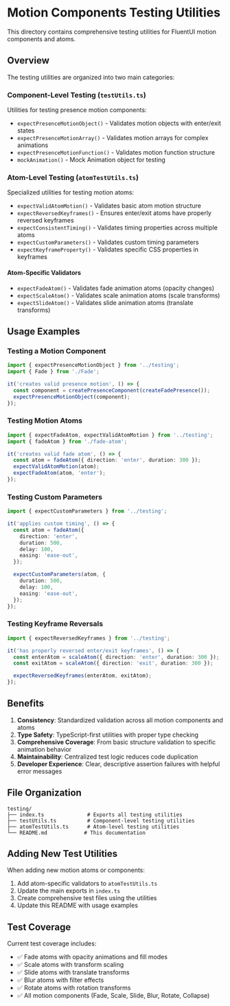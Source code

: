 # Motion Components Testing Utilities

This directory contains comprehensive testing utilities for FluentUI motion components and atoms.

## Overview

The testing utilities are organized into two main categories:

### Component-Level Testing (`testUtils.ts`)

Utilities for testing presence motion components:

- `expectPresenceMotionObject()` - Validates motion objects with enter/exit states
- `expectPresenceMotionArray()` - Validates motion arrays for complex animations
- `expectPresenceMotionFunction()` - Validates motion function structure
- `mockAnimation()` - Mock Animation object for testing

### Atom-Level Testing (`atomTestUtils.ts`)

Specialized utilities for testing motion atoms:

- `expectValidAtomMotion()` - Validates basic atom motion structure
- `expectReversedKeyframes()` - Ensures enter/exit atoms have properly reversed keyframes
- `expectConsistentTiming()` - Validates timing properties across multiple atoms
- `expectCustomParameters()` - Validates custom timing parameters
- `expectKeyframeProperty()` - Validates specific CSS properties in keyframes

#### Atom-Specific Validators

- `expectFadeAtom()` - Validates fade animation atoms (opacity changes)
- `expectScaleAtom()` - Validates scale animation atoms (scale transforms)
- `expectSlideAtom()` - Validates slide animation atoms (translate transforms)

## Usage Examples

### Testing a Motion Component

```typescript
import { expectPresenceMotionObject } from '../testing';
import { Fade } from './Fade';

it('creates valid presence motion', () => {
  const component = createPresenceComponent(createFadePresence());
  expectPresenceMotionObject(component);
});
```

### Testing Motion Atoms

```typescript
import { expectFadeAtom, expectValidAtomMotion } from '../testing';
import { fadeAtom } from './fade-atom';

it('creates valid fade atom', () => {
  const atom = fadeAtom({ direction: 'enter', duration: 300 });
  expectValidAtomMotion(atom);
  expectFadeAtom(atom, 'enter');
});
```

### Testing Custom Parameters

```typescript
import { expectCustomParameters } from '../testing';

it('applies custom timing', () => {
  const atom = fadeAtom({
    direction: 'enter',
    duration: 500,
    delay: 100,
    easing: 'ease-out',
  });

  expectCustomParameters(atom, {
    duration: 500,
    delay: 100,
    easing: 'ease-out',
  });
});
```

### Testing Keyframe Reversals

```typescript
import { expectReversedKeyframes } from '../testing';

it('has properly reversed enter/exit keyframes', () => {
  const enterAtom = scaleAtom({ direction: 'enter', duration: 300 });
  const exitAtom = scaleAtom({ direction: 'exit', duration: 300 });

  expectReversedKeyframes(enterAtom, exitAtom);
});
```

## Benefits

1. **Consistency**: Standardized validation across all motion components and atoms
2. **Type Safety**: TypeScript-first utilities with proper type checking
3. **Comprehensive Coverage**: From basic structure validation to specific animation behavior
4. **Maintainability**: Centralized test logic reduces code duplication
5. **Developer Experience**: Clear, descriptive assertion failures with helpful error messages

## File Organization

```
testing/
├── index.ts              # Exports all testing utilities
├── testUtils.ts          # Component-level testing utilities
├── atomTestUtils.ts      # Atom-level testing utilities
└── README.md            # This documentation
```

## Adding New Test Utilities

When adding new motion atoms or components:

1. Add atom-specific validators to `atomTestUtils.ts`
2. Update the main exports in `index.ts`
3. Create comprehensive test files using the utilities
4. Update this README with usage examples

## Test Coverage

Current test coverage includes:

- ✅ Fade atoms with opacity animations and fill modes
- ✅ Scale atoms with transform scaling
- ✅ Slide atoms with translate transforms
- ✅ Blur atoms with filter effects
- ✅ Rotate atoms with rotation transforms
- ✅ All motion components (Fade, Scale, Slide, Blur, Rotate, Collapse)

